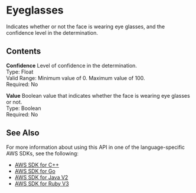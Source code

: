 # Eyeglasses<a name="API_Eyeglasses"></a>

Indicates whether or not the face is wearing eye glasses, and the confidence level in the determination\.

## Contents<a name="API_Eyeglasses_Contents"></a>

 **Confidence**   <a name="rekognition-Type-Eyeglasses-Confidence"></a>
Level of confidence in the determination\.  
Type: Float  
Valid Range: Minimum value of 0\. Maximum value of 100\.  
Required: No

 **Value**   <a name="rekognition-Type-Eyeglasses-Value"></a>
Boolean value that indicates whether the face is wearing eye glasses or not\.  
Type: Boolean  
Required: No

## See Also<a name="API_Eyeglasses_SeeAlso"></a>

For more information about using this API in one of the language\-specific AWS SDKs, see the following:
+  [AWS SDK for C\+\+](https://docs.aws.amazon.com/goto/SdkForCpp/rekognition-2016-06-27/Eyeglasses) 
+  [AWS SDK for Go](https://docs.aws.amazon.com/goto/SdkForGoV1/rekognition-2016-06-27/Eyeglasses) 
+  [AWS SDK for Java V2](https://docs.aws.amazon.com/goto/SdkForJavaV2/rekognition-2016-06-27/Eyeglasses) 
+  [AWS SDK for Ruby V3](https://docs.aws.amazon.com/goto/SdkForRubyV3/rekognition-2016-06-27/Eyeglasses) 